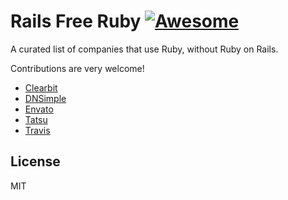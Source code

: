 # Rails Free Ruby [![Awesome](https://cdn.rawgit.com/sindresorhus/awesome/d7305f38d29fed78fa85652e3a63e154dd8e8829/media/badge.svg)](https://github.com/sindresorhus/awesome)

A curated list of companies that use Ruby, without Ruby on Rails.

Contributions are very welcome!

* [Clearbit](https://clearbit.com/)
* [DNSimple](https://dnsimple.com/)
* [Envato](https://www.envato.com/)
* [Tatsu](https://tatsu.io/)
* [Travis](http://travis-ci.org)

## License

MIT
